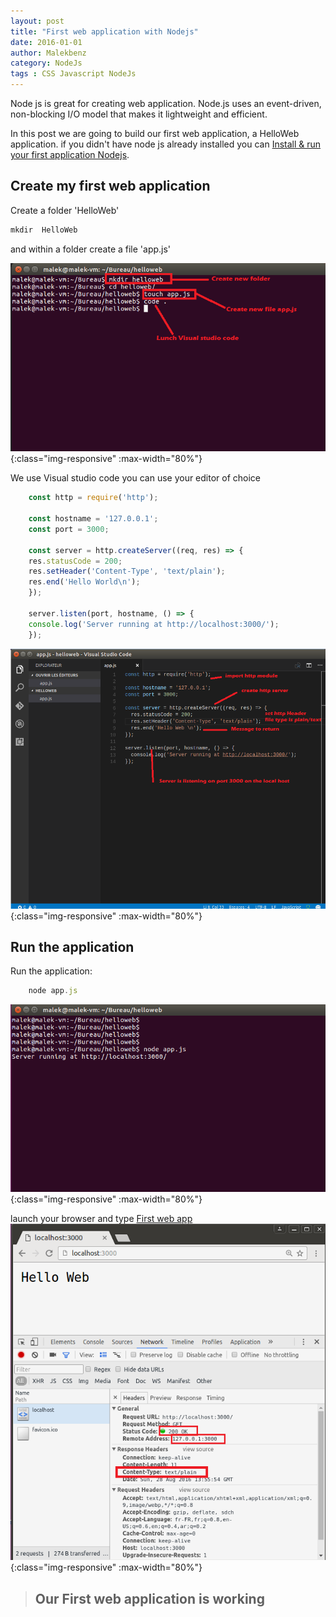 ```yaml
---
layout: post
title: "First web application with Nodejs"
date: 2016-01-01
author: Malekbenz
category: NodeJs
tags : CSS Javascript NodeJs
---
```

Node js is great for creating web application. Node.js uses an event-driven, non-blocking I/O model that makes it lightweight and efficient.

In this post we are going to build our first web application, a HelloWeb application. if you didn't have node js already installed you can [Install & run your first application Nodejs](/blog/2015/12/22/install-run-your-first-application-nodejs).  

## Create my first web application  

Create a folder 'HelloWeb'

```javascript
mkdir  HelloWeb
```
and within a folder create a file 'app.js'


![CMD](/images/helloweb/cmd.png){:class="img-responsive" :max-width="80%"}

We use Visual studio code you can use your editor of choice 

```javascript
    const http = require('http');

    const hostname = '127.0.0.1';
    const port = 3000;

    const server = http.createServer((req, res) => {
    res.statusCode = 200;
    res.setHeader('Content-Type', 'text/plain');
    res.end('Hello World\n');
    });

    server.listen(port, hostname, () => {
    console.log('Server running at http://localhost:3000/');
    });
```

![vs code](/images/helloweb/vscode.png){:class="img-responsive" :max-width="80%"}


## Run the application 
    
Run the application: 

```javascript
    node app.js
```

![vs code](/images/helloweb/launch.png){:class="img-responsive" :max-width="80%"}

launch your browser and type [First web app](http://localhost:3000/)
![vs code](/images/helloweb/web.png){:class="img-responsive" :max-width="80%"}


>
> ## **Our First web application is working**
>


